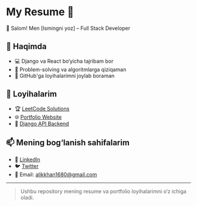 # My Resume 🌟

👋 Salom! Men [Ismingni yoz] – Full Stack Developer

## 📌 Haqimda
- 💻 Django va React bo‘yicha tajribam bor
- 🎯 Problem-solving va algoritmlarga qiziqaman
- 🚀 GitHub'ga loyihalarimni joylab boraman

## 📂 Loyihalarim
- 🏆 [LeetCode Solutions](https://github.com/username/LeetCode)  
- 🌐 [Portfolio Website](https://your-portfolio-link.com)  
- 📡 [Django API Backend](https://github.com/username/django-api)

## 📫 Mening bog‘lanish sahifalarim
- 🔗 [LinkedIn](www.linkedin.com/in/husniddin-mirzayev-312903237)
- 🐦 [Twitter](https://twitter.com/Husniddin)
- 📧 Email: alikkhan1680@gmail.com

---
> Ushbu repository mening resume va portfolio loyihalarimni o‘z ichiga oladi.
